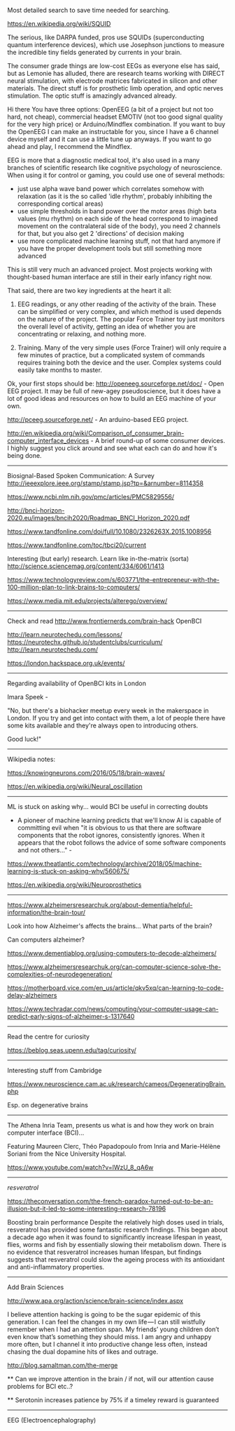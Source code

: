 Most detailed search to save time needed for searching.

https://en.wikipedia.org/wiki/SQUID

The serious, like DARPA funded, pros use SQUIDs  (superconducting quantum interference devices), which use Josephson junctions to measure the incredible tiny fields generated by currents in your brain. 

The consumer grade things are low-cost EEGs as everyone else has said, but as Lemonie has alluded, there are research teams working with DIRECT neural stimulation, with electrode matrices fabricated in silicon and other materials. The direct stuff is for prosthetic limb operation, and optic nerves stimulation. The optic stuff is amazingly advanced already.


Hi there
You have three options: OpenEEG (a bit of a project but not too hard, not cheap), commercial headset EMOTIV (not too good signal quality for the very high price) or Arduino/Mindflex combination.
If you want to buy the OpenEEG I can make an instructable for you, since I have a 6 channel device myself and it can use a little tune up anyways. 
If you want to go ahead and play, I recommend the Mindflex.

EEG is more that a diagnostic medical tool, it's also used in a many branches of scientific research like cognitive psychology of neuroscience. When using it for control or gaming, you could use one of several methods:
- just use alpha wave band power which correlates somehow with relaxation (as it is the so called 'idle rhythm', probably inhibiting the corresponding cortical areas)
- use simple thresholds in band power over the motor areas (high beta values (mu rhythm) on each side of the head correspond to imagined movement on the contralateral side of the body), you need 2 channels for that, but you also get 2 'directions' of decision making
- use more complicated machine learning stuff, not that hard anymore if you have the proper development tools but still something more advanced


This is still very much an advanced project.  Most projects working with thought-based human interface are still in their early infancy right now.  

That said, there are two key ingredients at the heart it all:

1.  EEG readings, or any other reading of the activity of the brain.  These can be simplified or very complex, and which method is used depends on the nature of the project.  The popular Force Trainer toy just monitors the overall level of activity, getting an idea of whether you are concentrating or relaxing, and nothing more.

2.  Training.  Many of the very simple uses (Force Trainer) will only require a few minutes of practice, but a complicated system of commands requires training both the device and the user.  Complex systems could easily take months to master.

Ok, your first stops should be:
http://openeeg.sourceforge.net/doc/  - Open EEG project.  It may be full of new-agey pseudoscience, but it does have a lot of good ideas and resources on how to build an EEG machine of your own.

http://pceeg.sourceforge.net/ - An arduino-based EEG project. 

http://en.wikipedia.org/wiki/Comparison_of_consumer_brain-computer_interface_devices  - A brief round-up of some consumer devices.  I highly suggest you click around and see what each can do and how it's being done.


****

Biosignal-Based Spoken Communication: A Survey
http://ieeexplore.ieee.org/stamp/stamp.jsp?tp=&arnumber=8114358

https://www.ncbi.nlm.nih.gov/pmc/articles/PMC5829556/

http://bnci-horizon-2020.eu/images/bncih2020/Roadmap_BNCI_Horizon_2020.pdf 

https://www.tandfonline.com/doi/full/10.1080/2326263X.2015.1008956

https://www.tandfonline.com/toc/tbci20/current 

Interesting (but early) research. Learn like in-the-matrix (sorta) http://science.sciencemag.org/content/334/6061/1413


https://www.technologyreview.com/s/603771/the-entrepreneur-with-the-100-million-plan-to-link-brains-to-computers/


https://www.media.mit.edu/projects/alterego/overview/

**** 

Check and read http://www.frontiernerds.com/brain-hack
OpenBCI

http://learn.neurotechedu.com/lessons/
https://neurotechx.github.io/studentclubs/curriculum/
http://learn.neurotechedu.com/

https://london.hackspace.org.uk/events/

***


Regarding availability of OpenBCI kits in London

Imara Speek - 

"No, but there's a biohacker meetup every week in the makerspace in London. If you try and get into contact with them, a lot of people there have some kits available and they're always open to introducing others.

Good luck!"

*** 

Wikipedia notes:

https://knowingneurons.com/2016/05/18/brain-waves/

https://en.wikipedia.org/wiki/Neural_oscillation

***

ML is stuck on asking why... would BCI be useful in correcting doubts

- A pioneer of machine learning predicts that we'll know AI is capable of committing evil when "it is obvious to us that there are software components that the robot ignores, consistently ignores. When it appears that the robot follows the advice of some software components and not others..." -

https://www.theatlantic.com/technology/archive/2018/05/machine-learning-is-stuck-on-asking-why/560675/

https://en.wikipedia.org/wiki/Neuroprosthetics

****

https://www.alzheimersresearchuk.org/about-dementia/helpful-information/the-brain-tour/

Look into how Alzheimer's affects the brains... What parts of the brain?

Can computers alzheimer?

https://www.dementiablog.org/using-computers-to-decode-alzheimers/

https://www.alzheimersresearchuk.org/can-computer-science-solve-the-complexities-of-neurodegeneration/

https://motherboard.vice.com/en_us/article/qkv5xq/can-learning-to-code-delay-alzheimers

https://www.techradar.com/news/computing/your-computer-usage-can-predict-early-signs-of-alzheimer-s-1317640


***

Read the centre for curiosity

https://beblog.seas.upenn.edu/tag/curiosity/



***

Interesting stuff from Cambridge

https://www.neuroscience.cam.ac.uk/research/cameos/DegeneratingBrain.php

Esp. on degenerative brains


***

The Athena Inria Team, presents us what is and how they work on brain computer interface (BCI)...

Featuring Maureen Clerc, Théo Papadopoulo from Inria and Marie-Hélène Soriani from the Nice University Hospital.

https://www.youtube.com/watch?v=lWzU_8_qA6w

***

*resveratrol*

https://theconversation.com/the-french-paradox-turned-out-to-be-an-illusion-but-it-led-to-some-interesting-research-78196

Boosting brain performance
Despite the relatively high doses used in trials, resveratrol has provided some fantastic research findings. This began about a decade ago when it was found to significantly increase lifespan in yeast, flies, worms and fish by essentially slowing their metabolism down. There is no evidence that resveratrol increases human lifespan, but findings suggests that resveratrol could slow the ageing process with its antioxidant and anti-inflammatory properties.


****

Add Brain Sciences

http://www.apa.org/action/science/brain-science/index.aspx

I believe attention hacking is going to be the sugar epidemic of this generation. I can feel the changes in my own life — I can still wistfully remember when I had an attention span. My friends’ young children don’t even know that’s something they should miss. I am angry and unhappy more often, but I channel it into productive change less often, instead chasing the dual dopamine hits of likes and outrage.


http://blog.samaltman.com/the-merge

** Can we improve attention in the brain / if not, will our attention cause problems for BCI etc..?

**
Serotonin increases patience by 75% if a timeley reward is guaranteed



****

EEG (Electroencephalography)

